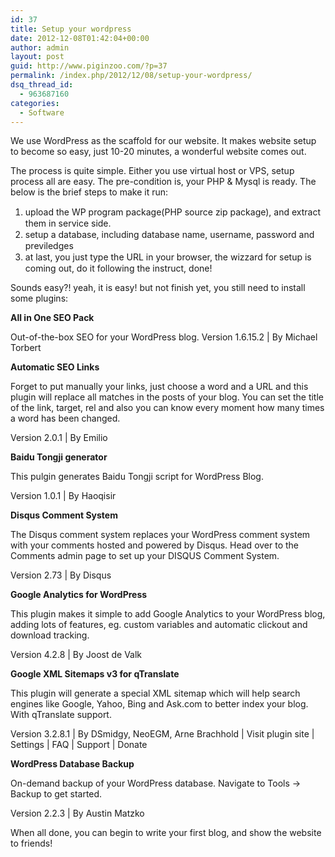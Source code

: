 ```yaml
---
id: 37
title: Setup your wordpress
date: 2012-12-08T01:42:04+00:00
author: admin
layout: post
guid: http://www.piginzoo.com/?p=37
permalink: /index.php/2012/12/08/setup-your-wordpress/
dsq_thread_id:
  - 963687160
categories:
  - Software
---
```

We use WordPress as the scaffold for our website. It makes website setup to become so easy, just 10-20 minutes, a wonderful website comes out.

The process is quite simple. Either you use virtual host or VPS, setup process all are easy. The pre-condition is, your PHP & Mysql is ready. The below is the brief steps to make it run:

  1. <span style="line-height: 19px;">upload the WP program package(PHP source zip package), and extract them in service side.</span>
  2. <span style="line-height: 19px;">setup a database, including database name, username, password and previledges</span>
  3. <span style="line-height: 19px;">at last, you just type the URL in your browser, the wizzard for setup is coming out, do it following the instruct, done!</span>

Sounds easy?! yeah, it is easy! but not finish yet, you still need to install some plugins:

**All in One SEO Pack**

Out-of-the-box SEO for your WordPress blog. Version 1.6.15.2 | By Michael Torbert
  
**Automatic SEO Links**
  
Forget to put manually your links, just choose a word and a URL and this plugin will replace all matches in the posts of your blog. You can set the title of the link, target, rel and also you can know every moment how many times a word has been changed.
  
Version 2.0.1 | By Emilio
  
**Baidu Tongji generator**
  
This pulgin generates Baidu Tongji script for WordPress Blog.
  
Version 1.0.1 | By Haoqisir
  
**Disqus Comment System**
  
The Disqus comment system replaces your WordPress comment system with your comments hosted and powered by Disqus. Head over to the Comments admin page to set up your DISQUS Comment System.
  
Version 2.73 | By Disqus
  
**Google Analytics for WordPress**
  
This plugin makes it simple to add Google Analytics to your WordPress blog, adding lots of features, eg. custom variables and automatic clickout and download tracking.
  
Version 4.2.8 | By Joost de Valk
  
**Google XML Sitemaps v3 for qTranslate**
  
This plugin will generate a special XML sitemap which will help search engines like Google, Yahoo, Bing and Ask.com to better index your blog. With qTranslate support.
  
Version 3.2.8.1 | By DSmidgy, NeoEGM, Arne Brachhold | Visit plugin site | Settings | FAQ | Support | Donate

**WordPress Database Backup**
  
On-demand backup of your WordPress database. Navigate to Tools → Backup to get started.
  
Version 2.2.3 | By Austin Matzko

When all done, you can begin to write your first blog, and show the website to friends!